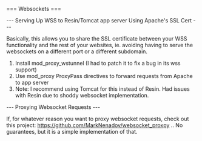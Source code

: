 === Websockets ===

--- Serving Up WSS to Resin/Tomcat app server Using Apache's SSL Cert ---

Basically, this allows you to share the SSL certificate between your WSS functionality and the rest of your websites, ie. avoiding having to serve the websockets on a different port or a different subdomain.

1. Install mod_proxy_wstunnel (I had to patch it to fix a bug in its wss support)
2. Use mod_proxy ProxyPass directives to forward requests from Apache to app server
3. Note: I recommend using Tomcat for this instead of Resin. Had issues with Resin due to shoddy websocket implementation.

--- Proxying Websocket Requests ---

If, for whatever reason you want to proxy websocket requests, check out this project: https://github.com/MarkNenadov/websocket_proxpy .. No guarantees, but it is a simple implementation of that.
